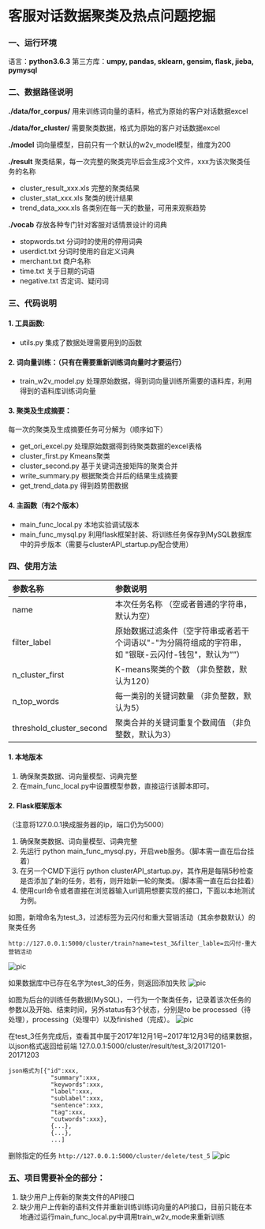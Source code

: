 #  客服对话数据聚类及热点问题挖掘  

### 一、运行环境
语言：**python3.6.3**
第三方库：**umpy, pandas, sklearn, gensim, flask, jieba, pymysql**  

### 二、数据路径说明
**./data/for_corpus/** 用来训练词向量的语料，格式为原始的客户对话数据excel



**./data/for_cluster/** 需要聚类数据，格式为原始的客户对话数据excel



**./model** 词向量模型，目前只有一个默认的w2v_model模型，维度为200



**./result** 聚类结果，每一次完整的聚类完毕后会生成3个文件，xxx为该次聚类任务的名称
* cluster_result_xxx.xls 完整的聚类结果
* cluster_stat_xxx.xls 聚类的统计结果
* trend_data_xxx.xls 各类别在每一天的数量，可用来观察趋势




**./vocab** 存放各种专门针对客服对话情景设计的词典

* stopwords.txt 分词时的使用的停用词典
* userdict.txt 分词时使用的自定义词典
* merchant.txt 商户名称
* time.txt 关于日期的词语
* negative.txt 否定词、疑问词





### 三、代码说明

#### 1. 工具函数:
* utils.py 集成了数据处理需要用到的函数




#### 2. 词向量训练：（只有在需要重新训练词向量时才要运行）

* train_w2v_model.py 处理原始数据，得到词向量训练所需要的语料库，利用得到的语料库训练词向量




#### 3. 聚类及生成摘要：

每一次的聚类及生成摘要任务可分解为（顺序如下）

* get_ori_excel.py  处理原始数据得到待聚类数据的excel表格
* cluster_first.py  Kmeans聚类
* cluster_second.py  基于关键词连接矩阵的聚类合并
* write_summary.py  根据聚类合并后的结果生成摘要
* get_trend_data.py  得到趋势图数据




#### 4. 主函数（有2个版本）

* main_func_local.py 本地实验调试版本 
* main_func_mysql.py 利用flask框架封装、将训练任务保存到MySQL数据库中的异步版本（需要与clusterAPI_startup.py配合使用）



### 四、使用方法

| 参数名称                     | 参数说明                                     |
| :----------------------- | :--------------------------------------- |
| name                     | 本次任务名称 （空或者普通的字符串，默认为空）                  |
| filter_label             | 原始数据过滤条件（空字符串或者若干个词语以"-"为分隔符组成的字符串，如 "银联-云闪付-钱包"，默认为””） |
| n_cluster_first          | K-means聚类的个数 （非负整数，默认为120）               |
| n_top_words              | 每一类别的关键词数量  （非负整数，默认为5）                  |
| threshold_cluster_second | 聚类合并的关键词重复个数阈值  （非负整数，默认为3）              |

#### 1. 本地版本

1. 确保聚类数据、词向量模型、词典完整
2. 在main_func_local.py中设置模型参数，直接运行该脚本即可。




#### 2. Flask框架版本

（注意将127.0.0.1换成服务器的ip，端口仍为5000）

1. 确保聚类数据、词向量模型、词典完整
2. 先运行 python main_func_mysql.py，开启web服务。（脚本需一直在后台挂着）
3. 在另一个CMD下运行 python clusterAPI_startup.py，其作用是每隔5秒检查是否添加了新的任务，若有，则开始新一轮的聚类。（脚本需一直在后台挂着）
4. 使用curl命令或者直接在浏览器输入url调用想要实现的接口，下面以本地测试为例。




如图，新增命名为test_3，过滤标签为云闪付和重大营销活动（其余参数默认）的聚类任务

```http://127.0.0.1:5000/cluster/train?name=test_3&filter_lable=云闪付-重大营销活动```

![pic](https://github.com/Mathstao/Chat-Cluster/blob/master/pic_for_md/1.jpg)

如果数据库中已存在名字为test_3的任务，则返回添加失败
![pic](https://github.com/Mathstao/Chat-Cluster/blob/master/pic_for_md/2.png)

如图为后台的训练任务数据(MySQL)，一行为一个聚类任务，记录着该次任务的参数以及开始、结束时间，另外status有3个状态，分别是to be processed（待处理），processing（处理中）以及finished（完成）。
![pic](https://github.com/Mathstao/Chat-Cluster/blob/master/pic_for_md/3.png)

在test_3任务完成后，查看其中属于2017年12月1号~2017年12月3号的结果数据，以json格式返回给前端
127.0.0.1:5000/cluster/result/test_3/20171201-20171203
```
json格式为[{"id":xxx,
            "summary":xxx,
            "keywords":xxx,
            "label":xxx,
            "sublabel":xxx,
            "sentence":xxx,
            "tag":xxx,
            "cutwords":xxx},
            {...},
            {...},
            ...]
```
删除指定的任务
```http://127.0.0.1:5000/cluster/delete/test_5```
![pic](https://github.com/Mathstao/Chat-Cluster/blob/master/pic_for_md/4.png)

### 五、项目需要补全的部分：
1. 缺少用户上传新的聚类文件的API接口
2. 缺少用户上传新的语料文件并重新训练训练词向量的API接口，目前只能在本地通过运行main_func_local.py中调用train_w2v_mode来重新训练
